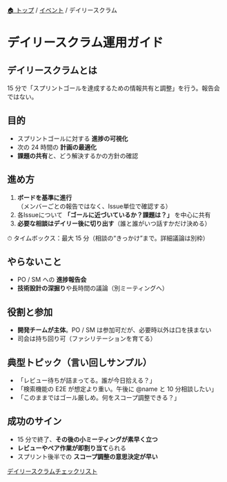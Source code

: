[🏠 トップ](/README.md) / [イベント](/docs/events/README.md) / デイリースクラム

# デイリースクラム運用ガイド

## デイリースクラムとは
15 分で「スプリントゴールを達成するための情報共有と調整」を行う。報告会ではない。

## 目的
- スプリントゴールに対する **進捗の可視化**
- 次の 24 時間の **計画の最適化**
- **課題の共有**と、どう解決するかの方針の確認

## 進め方
1. **ボードを基準に進行**（メンバーごとの報告ではなく、Issue単位で確認する）
2. 各Issueについて **「ゴールに近づいているか？課題は？」** を中心に共有
3. **必要な相談はデイリー後に切り出す**（誰と誰がいつ話すかだけ決める）

⏱ タイムボックス：最大 15 分（相談の“きっかけ”まで。詳細議論は別枠）

## やらないこと
- PO / SM への **進捗報告会**
- **技術設計の深掘り**や長時間の議論（別ミーティングへ）

## 役割と参加
- **開発チームが主体**。PO / SM は参加可だが、必要時以外は口を挟まない
- 司会は持ち回り可（ファシリテーションを育てる）

## 典型トピック（言い回しサンプル）
- 「レビュー待ちが詰まってる。誰が今日拾える？」
- 「検索機能の E2E が想定より重い。午後に @name と 10 分相談したい」
- 「このままではゴール厳しめ。何をスコープ調整できる？」

## 成功のサイン
- 15 分で終了、**その後の小ミーティングが素早く立つ**
- **レビューやペア作業が即割り当て**られる
- スプリント後半での **スコープ調整の意思決定が早い**

[デイリースクラムチェックリスト](/docs/checklists/daily-scrum.md)
